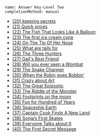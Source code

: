 ```ngMeta
name: Answer Key-Level Two 
completionMethod: manual
```

* [(20) keeping secrets](https://drive.google.com/open?id=1OKUg1UGOqLJ81flXp37QqyHLjzoFKK0UYG2FR4a6oME)
* [(21) Quick onces](https://drive.google.com/open?id=1MmH8YkjPGB7iJrShaWUtgX6M6zxxxxUn2F0Ion8Z1t8)
* [(22) The Fish That Looks Like A Balloon](https://drive.google.com/open?id=1UftMMTP_ecjI_aEw6-fgbSgOms8U0_x3byYT5p5UJYk)
* [(23) The first ice cream cone](https://drive.google.com/open?id=11tLIvk52T_qD5K_o4kvpS1PfPtcZVBGx6Ds1Q6fvbC4)
* [(24) On The Tip Of Her Nose](https://drive.google.com/open?id=1AykPxesAuqUTXPw_tkABE4z9ybaW8zDRVBcgkjOaxLo)
* [(25) What are tails for ](https://drive.google.com/open?id=13EbfA71cKsesXQFWut22HZOMTFaA1nH6sdao3FmznrU)
* [(26) The Three Hunters ](https://drive.google.com/open?id=1B3rvAOZ0ZRmPHRACzySZpi4kF21az5H2fmNasCYmFWE)
* [(27) Gail's Best Friend](https://drive.google.com/open?id=1tWJ6sMD9jewsjUQA9tKwQUzYOjvAatClTek_epUfpM8)
* [(28) Will you ever seen a Wombat](https://drive.google.com/open?id=1HA5xWBT-qpVasEmgdWOxaYiqPVZLhlk_uE12vMGStRc)
* [(29) The Snake Charmer](https://drive.google.com/open?id=1Lwdw9fF6yWWtC5fzxI1emrH6otNvT0MJtBaywe_E-E4)
* [(30) When the Robin goes Bobbin’](https://drive.google.com/open?id=192LaYkRSm_X_BXG-BsXsg6b-i8LAxXSVS_fVCEOXBP4)
* [(31) Crazy about Art](https://drive.google.com/open?id=1IDPnbngkWea4EqfFRDsTdKQOEKzAYFWrbXfD2a2Yv5Y)
* [(32) The Great  Epizootic](https://drive.google.com/open?id=1dZr6eRF4r6VyQuGRzw-nHjqFysXFhLcVe5om7n7TX-U)
* [(33) The Riddle of the Monster](https://drive.google.com/open?id=1XbmuPIYgzhegZy2IclolQJhr3MlU2mV9ozeEXWgxRww)
* [(34) Footprints on the moon](https://drive.google.com/open?id=1JKbVmmx0pgkTFt7bi8wS-yxREdjyazn4qBi5uJEdQN0)
* [(35) Fun for Hundred of  Years ](https://drive.google.com/open?id=1fUrI8fP5X7NAhAIFBqdZsbvPLw8xIO7_HnGybQJs34A)
* [(36) Spaceship Earth](https://drive.google.com/open?id=1aRdv16yRMsCFkOrWb6mUjybBW2ycbRkrU6eJAxi_AM4)
* [(37) Captain Cook Finds A New Land](https://drive.google.com/open?id=1Wp9paJiG2_M80XPaD2QzCBWDpI0pUBlSjTTPVQigRf8)
* [(38) Sonja’s First Skates](https://drive.google.com/open?id=1rye5Cb6Ftht0EeasffAQqzpnNkqkfppYzVIz207keOY)
* [(39) Everyone Talks about It](https://drive.google.com/open?id=1faFMOuJ9A_E-RWP8kaiYbwd1E2vh8cxeoPWxURFVIO0)
* [(40) The First Secret Message](https://drive.google.com/open?id=18hHHIZe2bIUXqrR2vcT7_CARW057e18l-5uN9n_sNlY)